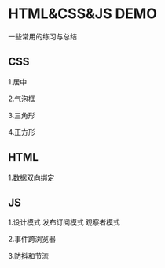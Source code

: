 # HTML&CSS&JS DEMO

一些常用的练习与总结

## CSS
1.居中

2.气泡框

3.三角形

4.正方形

## HTML
1.数据双向绑定

## JS
1.设计模式
    发布订阅模式
    观察者模式

2.事件跨浏览器

3.防抖和节流


